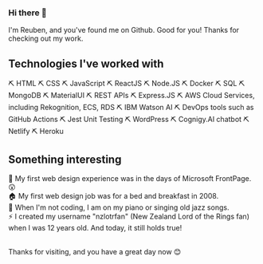 ### Hi there 👋<br>

I'm Reuben, and you've found me on Github. Good for you! Thanks for checking out my work.

<h2>Technologies I've worked with</h2>

  ⛏ HTML 
  ⛏ CSS 
  ⛏ JavaScript 
  ⛏ ReactJS 
  ⛏ Node.JS 
  ⛏ Docker 
  ⛏ SQL 
  ⛏ MongoDB 
  ⛏ MaterialUI 
  ⛏ REST APIs 
  ⛏ Express.JS 
  ⛏ AWS Cloud Services, including Rekognition, ECS, RDS 
  ⛏ IBM Watson AI 
  ⛏ DevOps tools such as GitHub Actions 
  ⛏ Jest Unit Testing 
  ⛏ WordPress 
  ⛏ Cognigy.AI chatbot 
  ⛏ Netlify 
  ⛏ Heroku 
  
  
  
  
  
<h2>Something interesting</h2>
🧭 My first web design experience was in the days of Microsoft FrontPage. 😲 <br>
🏠 My first web design job was for a bed and breakfast in 2008. <br>
🎷 When I'm not coding, I am on my piano or singing old jazz songs. <br>
⚡ I created my username "nzlotrfan" (New Zealand Lord of the Rings fan) when I was 12 years old. And today, it still holds true! 
<br><br>

Thanks for visiting, and you have a great day now 😊
